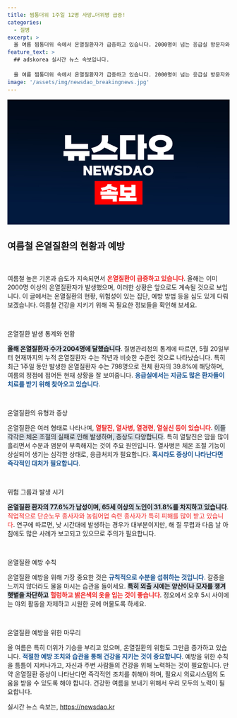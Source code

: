 ```yaml
---
title: 찜통더위 1주일 12명 사망…더위병 급증!
categories:
  - 질병
excerpt: >
  올 여름 찜통더위 속에서 온열질환자가 급증하고 있습니다. 2000명이 넘는 응급실 방문자와 12명의 사망자, 특히 노인과 남성의 비율이 높아지며 경각심이 요구됩니다. 예방 수칙을 지키고 안전한 여름을 보내세요!
feature_text: >
  ## adskorea 실시간 뉴스 속보입니다.

  올 여름 찜통더위 속에서 온열질환자가 급증하고 있습니다. 2000명이 넘는 응급실 방문자와 12명의 사망자, 특히 노인과 남성의 비율이 높아지며 경각심이 요구됩니다. 예방 수칙을 지키고 안전한 여름을 보내세요!
image: '/assets/img/newsdao_breakingnews.jpg'
---
```


<p><img src="/assets/img/newsdao_breakingnews.jpg" alt="adskorea 속보" /></p>

<h2 data-ke-size="size26">여름철 온열질환의 현황과 예방</h2>

<p data-ke-size="size16">&nbsp;</p>

<p>여름철 높은 기온과 습도가 지속되면서 <b><span style="color: #ee2323;">온열질환이 급증하고 있습니다</span></b>. 올해는 이미 2000명 이상의 온열질환자가 발생했으며, 이러한 상황은 앞으로도 계속될 것으로 보입니다. 이 글에서는 온열질환의 현황, 위험성이 있는 집단, 예방 방법 등을 심도 있게 다뤄 보겠습니다. 여름철 건강을 지키기 위해 꼭 필요한 정보들을 확인해 보세요.</p>

<p data-ke-size="size16">&nbsp;</p>

<p>온열질환 발생 통계와 현황</p>

<p><b><span style="background-color: #21538527;">올해 온열질환자 수가 2004명에 달했습니다</span></b>. 질병관리청의 통계에 따르면, 5월 20일부터 현재까지의 누적 온열질환자 수는 작년과 비슷한 수준인 것으로 나타났습니다. 특히 최근 1주일 동안 발생한 온열질환자 수는 798명으로 전체 환자의 39.8%에 해당하며, 여름의 정점에 접어든 현재 상황을 잘 보여줍니다. <b><span style="color: #1a5490;">응급실에서는 지금도 많은 환자들이 치료를 받기 위해 찾아오고 있습니다</span></b>.</p>

<p data-ke-size="size16">&nbsp;</p>

<p>온열질환의 유형과 증상</p>

<p>온열질환은 여러 형태로 나타나며, <b><span style="color: #ee2323;">열탈진, 열사병, 열경련, 열실신 등이 있습니다</span></b>. </b><span style="background-color: #21538527;">이들 각각은 체온 조절의 실패로 인해 발생하며, 증상도 다양합니다</span></b>. 특히 열탈진은 땀을 많이 흘리면서 수분과 염분이 부족해지는 것이 주요 원인입니다. 열사병은 체온 조절 기능이 상실되어 생기는 심각한 상태로, 응급처치가 필요합니다. <b><span style="color: #1a5490;">혹시라도 증상이 나타난다면 즉각적인 대처가 필요합니다</span></b>.</p>

<p data-ke-size="size16">&nbsp;</p>

<p>위험 그룹과 발생 시기</p>

<p><b><span style="background-color: #21538527;">온열질환 환자의 77.6%가 남성이며, 65세 이상의 노인이 31.8%를 차지하고 있습니다</span></b>. </b><span style="color: #ee2323;">직업적으로 단순노무 종사자와 농림어업 숙련 종사자가 특히 피해를 많이 받고 있습니다</span></b>. 연구에 따르면, 낮 시간대에 발생하는 경우가 대부분이지만, 해 질 무렵과 다음 날 아침에도 많은 사례가 보고되고 있으므로 주의가 필요합니다.</p>

<p data-ke-size="size16">&nbsp;</p>

<p>온열질환 예방 수칙</p>

<p>온열질환 예방을 위해 가장 중요한 것은 <b><span style="color: #1a5490;">규칙적으로 수분을 섭취하는 것입니다</span></b>. 갈증을 느끼지 않더라도 물을 마시는 습관을 들이세요. <b><span style="background-color: #21538527;">특히 외출 시에는 양산이나 모자를 챙겨 햇볕을 차단하고</span></b> <b><span style="color: #ee2323;">헐렁하고 밝은색의 옷을 입는 것이 좋습니다</span></b>. 정오에서 오후 5시 사이에는 야외 활동을 자제하고 시원한 곳에 머물도록 하세요.</p>

<p data-ke-size="size16">&nbsp;</p>

<p>온열질환 예방을 위한 마무리</p>

<p>올 여름은 특히 더위가 기승을 부리고 있으며, 온열질환의 위험도 그만큼 증가하고 있습니다. <b><span style="color: #1a5490;">적절한 예방 조치와 습관을 통해 건강을 지키는 것이 중요합니다</span></b>. 예방을 위한 수칙을 틈틈이 지켜나가고, 자신과 주변 사람들의 건강을 위해 노력하는 것이 필요합니다. 만약 온열질환 증상이 나타난다면 즉각적인 조치를 취해야 하며, 필요시 의료시스템의 도움을 받을 수 있도록 해야 합니다. 건강한 여름을 보내기 위해서 우리 모두의 노력이 필요합니다.</p>
실시간 뉴스 속보는, <a href="https://newsdao.kr" rel="dofollow">https://newsdao.kr</a>


